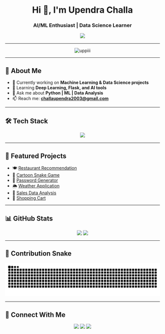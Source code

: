 <!-- Title + Typing Header -->
<h1 align="center">Hi 👋, I'm Upendra Challa</h1>
<h3 align="center">AI/ML Enthusiast | Data Science Learner</h3>

<!-- Typing animation -->
<p align="center">
  <a href="https://github.com/uppiii">
    <img src="https://readme-typing-svg.herokuapp.com?font=Fira+Code&size=22&pause=1000&color=00C0FF&center=true&vCenter=true&width=440&lines=AI+%26+ML+Explorer;Data+Science+Learner;Always+Learning+New+Tech!">
  </a>
</p>

---

<!-- Badges -->
<p align="center">
  <img src="https://komarev.com/ghpvc/?username=uppiii&label=Profile%20Views&color=0e75b6&style=flat" alt="uppiii" />
</p>

---

## 🚀 About Me
- 🔭 Currently working on **Machine Learning & Data Science projects**
- 🌱 Learning **Deep Learning, Flask, and AI tools**
- 💬 Ask me about **Python | ML | Data Analysis**
- 📫 Reach me: **challaupendra2003@gmail.com**

---

## 🛠️ Tech Stack
<p align="center">
  <img src="https://skillicons.dev/icons?i=python,tensorflow,sklearn,flask,html,css,js,git,github,mysql" />
</p>

---

## 📌 Featured Projects
- 🍽️ [Restaurant Recommendation](https://github.com/uppiii/Restuarent_Recommendation)  
- 🐍 [Cartoon Snake Game](https://github.com/uppiii/-Cartoon-Snake-Game)  
- 🔑 [Password Generator](https://github.com/uppiii/PASSWORD_GENRATOR)  
- 🌦️ [Weather Application](https://github.com/uppiii/WEATHER_APPLICATION_USING_HTML_CSS_JS)  
- 🧾 [Sales Data Analysis](https://github.com/uppiii/Sales-Data-Analysis)  
- 🛒 [Shopping Cart](https://github.com/uppiii/shopping_cart)  

---

## 📊 GitHub Stats
<p align="center">
  <img src="https://github-readme-stats.vercel.app/api?username=uppiii&show_icons=true&theme=tokyonight" height="170"/>
  <img src="https://github-readme-stats.vercel.app/api/top-langs/?username=uppiii&layout=compact&theme=tokyonight" height="170"/>
</p>

---

## 🐍 Contribution Snake
<p align="center">
  <img src="https://raw.githubusercontent.com/uppiii/uppiii/output/snake.svg" alt="Snake animation"/>
</p>

---

## 🤝 Connect With Me
<p align="center">
  <a href="mailto:challaupendra2003@gmail.com"><img src="https://skillicons.dev/icons?i=gmail" height="40"/></a>
  <a href="https://github.com/uppiii"><img src="https://skillicons.dev/icons?i=github" height="40"/></a>
  <a href="https://www.linkedin.com/"><img src="https://skillicons.dev/icons?i=linkedin" height="40"/></a>
</p>
